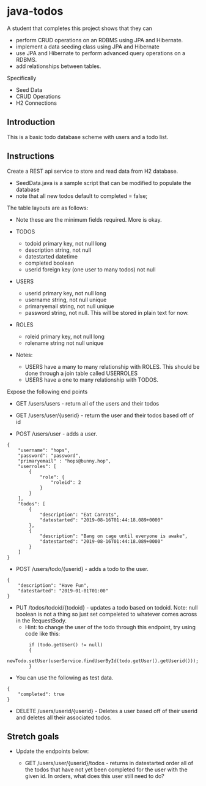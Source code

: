 # java-todos

A student that completes this project shows that they can
* perform CRUD operations on an RDBMS using JPA and Hibernate.
* implement a data seeding class using JPA and Hibernate
* use JPA and Hibernate to perform advanced query operations on a RDBMS.
* add relationships between tables.

Specifically
* Seed Data
* CRUD Operations
* H2 Connections


## Introduction

This is a basic todo database scheme with users and a todo list.

## Instructions

Create a REST api service to store and read data from H2 database. 
* SeedData.java is a sample script that can be modified to populate the database 
* note that all new todos default to completed = false;

The table layouts are as follows:

* Note these are the minimum fields required. More is okay.

* TODOS
  * todoid primary key, not null long
  * description string, not null
  * datestarted datetime
  * completed boolean
  * userid foreign key (one user to many todos) not null 

* USERS
  * userid primary key, not null long
  * username string, not null unique
  * primaryemail string, not null unique
  * password string, not null. This will be stored in plain text for now.

* ROLES
  * roleid primary key, not null long
  * rolename string not null unique

* Notes:
  * USERS have a many to many relationship with ROLES. This should be done through a join table called USERROLES
  * USERS have a one to many relationship with TODOS.

Expose the following end points

* GET /users/users - return all of the users and their todos

* GET /users/user/{userid} - return the user and their todos based off of id

* POST /users/user - adds a user.
```
{
    "username": "hops",
    "password": "password",
    "primaryemail" : "hops@bunny.hop",
    "userroles": [
        {
            "role": {
                "roleid": 2
            }
        }
    ],
    "todos": [
        {
            "description": "Eat Carrots",
            "datestarted": "2019-08-16T01:44:18.089+0000"
        },
        {
            "description": "Bang on cage until everyone is awake",
            "datestarted": "2019-08-16T01:44:18.089+0000"
        }
    ]
}
```

* POST /users/todo/{userid} - adds a todo to the user.
```
{
    "description": "Have Fun",
    "datestarted": "2019-01-01T01:00"
}
```

* PUT /todos/todoid/{todoid} - updates a todo based on todoid. Note: null boolean is not a thing so just set compeleted to whatever comes across in the RequestBody.
  * Hint: to change the user of the todo through this endpoint, try using code like this:
```
        if (todo.getUser() != null)
        {
            newTodo.setUser(userService.findUserById(todo.getUser().getUserid()));
        }
```

  * You can use the following as test data.
```
{
    "completed": true
}
```

* DELETE /users/userid/{userid} - Deletes a user based off of their userid and deletes all their associated todos.



## Stretch goals

* Update the endpoints below:

  * GET /users/user/{userid}/todos - returns in datestarted order all of the todos that have not yet been completed for the user with the given id. In orders, what does this user still need to do?
  
